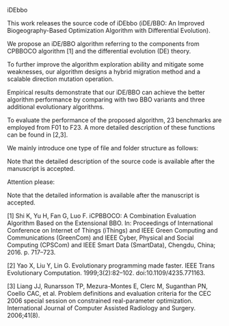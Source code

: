 iDEbbo

This work releases the source code of iDEbbo (iDE/BBO: An Improved Biogeography-Based Optimization Algorithm with Differential Evolution).

We propose an iDE/BBO algorithm referring to the components from CPBBOCO algorithm [1] 
and the differential evolution (DE) theory. 

To further improve the algorithm exploration ability and mitigate some weaknesses, 
our algorithm designs a hybrid migration method and a scalable direction mutation operation.

Empirical results demonstrate that our iDE/BBO can achieve the better algorithm performance by
comparing with two BBO variants and three additional evolutionary algorithms.

To evaluate the performance of the proposed algorithm, 23 benchmarks are employed 
from F01 to F23. A more detailed description of these functions can be found in [2,3].


We mainly introduce one type of file and folder structure as follows:

Note that the detailed description of the source code is available after the manuscript is accepted.

Attention please:

Note that the detailed information is available after the manuscript is accepted.

[1] Shi K, Yu H, Fan G, Luo F. iCPBBOCO: A Combination Evaluation Algorithm
Based on the Extensional BBO. In: Proceedings of International Conference on
Internet of Things (iThings) and IEEE Green Computing and Communications
(GreenCom) and IEEE Cyber, Physical and Social Computing (CPSCom) and
IEEE Smart Data (SmartData), Chengdu, China; 2016. p. 717–723.

[2] Yao X, Liu Y, Lin G. Evolutionary programming made faster. IEEE Trans
Evolutionary Computation. 1999;3(2):82–102. doi:10.1109/4235.771163.

[3] Liang JJ, Runarsson TP, Mezura-Montes E, Clerc M, Suganthan PN, Coello
CAC, et al. Problem definitions and evaluation criteria for the CEC 2006 special
session on constrained real-parameter optimization. International Journal of
Computer Assisted Radiology and Surgery. 2006;41(8).
